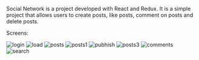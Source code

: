 Social Network is a project developed with React and Redux. It is a simple project that allows users to create posts, like posts, comment on posts and delete posts.

Screens:

![login](https://user-images.githubusercontent.com/32782985/77602139-08a6c480-6ee3-11ea-8aae-ea0114d5491a.PNG)
![load](https://user-images.githubusercontent.com/32782985/77602138-08a6c480-6ee3-11ea-98e5-9a0870c4d79c.PNG)
![posts](https://user-images.githubusercontent.com/32782985/77602140-093f5b00-6ee3-11ea-972c-456e76714b41.PNG)
![posts1](https://user-images.githubusercontent.com/32782985/77602141-093f5b00-6ee3-11ea-9d09-fd42ca64dab0.PNG)
![pubhish](https://user-images.githubusercontent.com/32782985/77602143-09d7f180-6ee3-11ea-80ca-1e5d64cacb41.PNG)
![posts3](https://user-images.githubusercontent.com/32782985/77602142-09d7f180-6ee3-11ea-83f6-dde0242ae4bd.PNG)
![comments](https://user-images.githubusercontent.com/32782985/77602136-07759780-6ee3-11ea-8096-d490e2d7a083.PNG)
![search](https://user-images.githubusercontent.com/32782985/77602144-0a708800-6ee3-11ea-9ffa-d91ce49fecf9.PNG)

